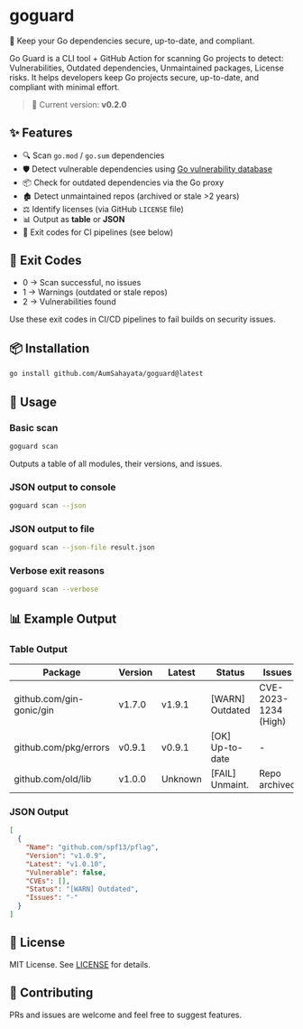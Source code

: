 # goguard

🔐 Keep your Go dependencies secure, up-to-date, and compliant.

Go Guard is a CLI tool + GitHub Action for scanning Go projects to detect: Vulnerabilities, Outdated dependencies, Unmaintained packages, License risks. It helps developers keep Go projects secure, up-to-date, and compliant with minimal effort.

> 🚀 Current version: **v0.2.0**


## ✨ Features

- 🔍 Scan `go.mod` / `go.sum` dependencies
- 🛡️ Detect vulnerable dependencies using [Go vulnerability database](https://pkg.go.dev/vuln)  
- 📦 Check for outdated dependencies via the Go proxy
- 🏚️ Detect unmaintained repos (archived or stale >2 years)
- ⚖️ Identify licenses (via GitHub `LICENSE` file)
- 📊 Output as **table** or **JSON**
- 🚪 Exit codes for CI pipelines (see below)



## 🚪 Exit Codes

- 0 → Scan successful, no issues
- 1 → Warnings (outdated or stale repos)
- 2 → Vulnerabilities found

Use these exit codes in CI/CD pipelines to fail builds on security issues.



## 📦 Installation

```bash
go install github.com/AumSahayata/goguard@latest
```


## 🚀 Usage

### Basic scan

```bash
goguard scan
```

Outputs a table of all modules, their versions, and issues.

### JSON output to console
```bash
goguard scan --json
```

### JSON output to file
```bash
goguard scan --json-file result.json
```

### Verbose exit reasons
```bash
goguard scan --verbose
```

## 📊 Example Output

### Table Output

| Package                  | Version | Latest  | Status         | Issues                     |
|---------------------------|---------|---------|----------------|----------------------------|
| github.com/gin-gonic/gin  | v1.7.0  | v1.9.1  | [WARN] Outdated | CVE-2023-1234 (High)       |
| github.com/pkg/errors     | v0.9.1  | v0.9.1  | [OK] Up-to-date | -                          |
| github.com/old/lib        | v1.0.0  | Unknown       | [FAIL] Unmaint. | Repo archived              |

### JSON Output

```json
[
  {
    "Name": "github.com/spf13/pflag",
    "Version": "v1.0.9",
    "Latest": "v1.0.10",
    "Vulnerable": false,
    "CVEs": [],
    "Status": "[WARN] Outdated",
    "Issues": "-"
  }
]

```

## 📜 License

MIT License. See [LICENSE](https://github.com/AumSahayata/goguard/blob/main/LICENSE)
 for details.


## 🤝 Contributing

PRs and issues are welcome and feel free to suggest features.
